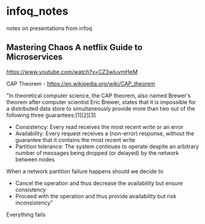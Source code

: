 # infoq_notes
notes on presentations from infoq

## Mastering Chaos A netflix Guide to Microservices

https://www.youtube.com/watch?v=CZ3wIuvmHeM

CAP Theorem - https://en.wikipedia.org/wiki/CAP_theorem

"In theoretical computer science, the CAP theorem, also named Brewer's theorem after computer scientist Eric Brewer, states that it is impossible for a distributed data store to simultaneously provide more than two out of the following three guarantees:[1][2][3]

* Consistency: Every read receives the most recent write or an error
* Availability: Every request receives a (non-error) response, without the guarantee that it contains the most recent write
* Partition tolerance: The system continues to operate despite an arbitrary number of messages being dropped (or delayed) by the network between nodes

When a network partition failure happens should we decide to

* Cancel the operation and thus decrease the availability but ensure consistency
* Proceed with the operation and thus provide availability but risk inconsistency"

Everything fails
